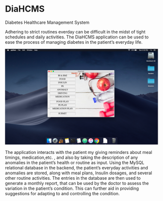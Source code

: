 # DiaHCMS
Diabetes Healthcare Management System

Adhering to strict routines everday can be difficult in the midst of tight schedules and daily activities. The DiaHCMS application can be used to ease the process of managing diabetes in the patient’s everyday life. 

![Home](images/1_GUI_Main_page.png "Landing page")

The application interacts with the patient my giving reminders about meal timings, medication,etc. , and also by taking the description of any anomalies in the patient’s health or routine as input. Using the MySQL relational database in the backend, the patient’s everyday activities and anomalies are stored, along with meal plans, Insulin dosages, and several other routine activities. The entries in the database are then used to generate a monthly report, that can be used by the doctor to assess the variation in the patient’s condition. This can further aid in providing suggestions for adapting to and controlling the condition.
